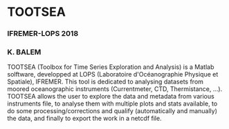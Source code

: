 # TOOTSEA
### IFREMER-LOPS 2018
### K. BALEM
TOOTSEA (Toolbox for Time Series Exploration and Analysis) is a Matlab solftware, developped at LOPS (Laboratoire d'Océanographie Physique et Spatiale), IFREMER. This tool is dedicated to analysing datasets from moored oceanographic instruments (Currentmeter, CTD, Thermistance, ...). TOOTSEA allows the user to explore the data and metadata from various instruments file, to analyse them with multiple plots and stats available, to do some processing/corrections and qualify (automatically and manually) the data, and finally to export the work in a netcdf file.
